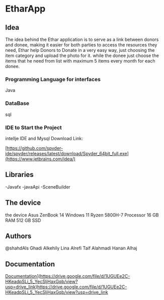 # EtharApp

## Idea

The idea behind the Ethar application is to serve as a link between donors and donee, making it easier for both parties to access the resources they need,
Ethar help Donors to Donate  in a very easy way,
just choosing the item category and upload the photo for it.
while the donee just choose the items that he need from list with maximum 5 items every month for each donee.   

### Programming Language for interfaces

Java
### DataBase 
sql

### IDE to Start the Project

intellje IDE and Mysql
Download Link:

[https://github.com/spyder-ide/spyder/releases/latest/download/Spyder_64bit_full.exe](https://www.jetbrains.com/idea/)

## Libraries
-Javafx
-javaApi
-SceneBuilder

## The device

the device Asus ZenBook 14
Windows 11 Ryzen 5800H-7 Processor 16 GB RAM
512 GB SSD


## Authors
@shahdAls
Ghadi Alkehily 
Lina  Alrefi 
Taif Alahmadi
Hanan Alhaj

## Documentation

[Documentation](https://drive.google.com/file/d/1W-N1Av9WFDTJllK74LKRgLCol1fEdwjO/view?usp=share_link)](https://drive.google.com/file/d/1UGUEe2C-HKeadpSLi_5_YecSIjHaxGqb/view?usp=drive_link)https://drive.google.com/file/d/1UGUEe2C-HKeadpSLi_5_YecSIjHaxGqb/view?usp=drive_link



